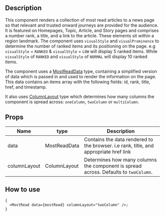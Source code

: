 ## Description

This component renders a collection of most read articles to a news page so that relevant and trusted onward journeys are provided for the audience. It is featured on Homepages, Topic, Article, and Story pages and comprises a number rank, a title, and a link to the article. These elements sit within a region landmark. The component uses `visualStyle` and `visualProminence` to determine the number of ranked items and its positioning on the page. e.g `visualStyle` = `RANKED` & `visualStyle` = `LOW` will display 5 ranked items. While `visualStyle` of `RANKED` and `visualStyle` of `NORMAL` will display 10 ranked items.

The component uses a [MostReadData](https://github.com/bbc/simorgh/blob/c4d38ae16587f29306d1109ea19bd55205c5709b/src/app/components/MostRead/types.ts#L79-L90) type, containing a simplified version of data which is passed in and used to render the information on the page. This data contains an items array with the following fields: id, rank, title, href, and timestamp.

It also uses [ColumnLayout](https://github.com/bbc/simorgh/blob/c4d38ae16587f29306d1109ea19bd55205c5709b/src/app/components/MostRead/types.ts#L7) type which determines how many columns the component is spread across: `oneColumn`, `twoColumn` or `multiColumn`.

## Props

| Name         | type         | Description                                                                           |
| ------------ | ------------ | ------------------------------------------------------------------------------------- |
| data         | MostReadData | Contains the data rendered to the browser. i.e rank, title, and appropriate href link |
| columnLayout | ColumnLayout | Determines how many columns the component is spread across. Defaults to `twoColumn`.  |

## How to use

```tsx
{
  <MostRead data={mostRead} columnLayout="twoColumn" />;
}
```
